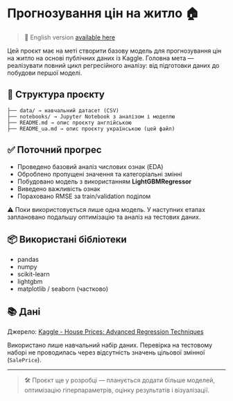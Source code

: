 # Прогнозування цін на житло 🏠

> 🔗 English version [available here](README.md)

Цей проєкт має на меті створити базову модель для прогнозування цін на житло на основі публічних даних із Kaggle. Головна мета — реалізувати повний цикл регресійного аналізу: від підготовки даних до побудови першої моделі.

## 📁 Структура проєкту

```
├── data/ → навчальний датасет (CSV)
├── notebooks/ → Jupyter Notebook з аналізом і моделлю
├── README.md → опис проєкту англійською
├── README_ua.md → опис проєкту українською (цей файл)
```

## ✅ Поточний прогрес

- Проведено базовий аналіз числових ознак (EDA)
- Оброблено пропущені значення та категоріальні змінні
- Побудовано модель з використанням **LightGBMRegressor**
- Виведено важливість ознак
- Пораховано RMSE за train/validation поділом

⚠️ Поки використовується лише одна модель. У наступних етапах заплановано подальшу оптимізацію та аналіз на тестових даних.

## 📦 Використані бібліотеки

- pandas  
- numpy  
- scikit-learn  
- lightgbm  
- matplotlib / seaborn (частково)

## 📚 Дані

Джерело: [Kaggle - House Prices: Advanced Regression Techniques](https://www.kaggle.com/competitions/house-prices-advanced-regression-techniques)

Використано лише навчальний набір даних. Перевірка на тестовому наборі не проводилась через відсутність значень цільової змінної (`SalePrice`).

---

> 🛠️ Проєкт ще у розробці — планується додати більше моделей, оптимізацію гіперпараметрів, оцінку результатів і візуалізації.
```
